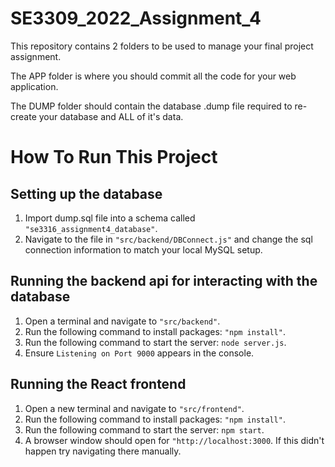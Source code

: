 # SE3309_2022_Assignment_4

This repository contains 2 folders to be used to manage your final project assignment. 

The APP folder is where you should commit all the code for your web application. 

The DUMP folder should contain the database .dump file required to re-create your database and ALL of it's data. 

# How To Run This Project
## Setting up the database
1. Import dump.sql file into a schema called ```"se3316_assignment4_database"```.
2. Navigate to the file in ```"src/backend/DBConnect.js"``` and change the sql connection information to match your local MySQL setup.

## Running the backend api for interacting with the database
1. Open a terminal and navigate to ```"src/backend"```.
2. Run the following command to install packages: ```"npm install"```.
3. Run the following command to start the server: ```node server.js```.
4. Ensure ```Listening on Port 9000``` appears in the console.

## Running the React frontend
1. Open a new terminal and navigate to ```"src/frontend"```.
2. Run the following command to install packages: ```"npm install"```.
3. Run the following command to start the server: ```npm start```.
4. A browser window should open for ```"http://localhost:3000```. If this didn't happen try navigating there manually.


